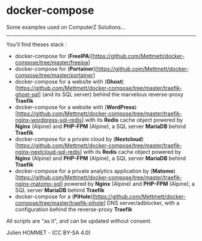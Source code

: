 # docker-compose

Some examples used on ComputerZ Solutions...

----

You'll find theses stack :

- docker-compose for (**FreeIPA**)[<https://github.com/Mettmett/docker-compose/tree/master/freeipa>]
- docker-compose for (**Portainer**)[<https://github.com/Mettmett/docker-compose/tree/master/portainer>]
- docker-compose for a website with (**Ghost**)[<https://github.com/Mettmett/docker-compose/tree/master/traefik-ghost-sql>] (and its SQL server) behind the marvelous reverse-proxy **Traefik**
- docker-compose for a website with (**WordPress**)[<https://github.com/Mettmett/docker-compose/tree/master/traefik-nginx-wordpress-sql-redis>] with its **Redis** cache object powered by **Nginx** (Alpine) and **PHP-FPM** (Alpine), a SQL server **MariaDB** behind **Traefik**
- docker-compose for a private cloud by (**Nextcloud**)[<https://github.com/Mettmett/docker-compose/tree/master/traefik-nginx-nextcloud-sql-redis>] with its **Redis** cache object powered by **Nginx** (Alpine) and **PHP-FPM** (Alpine), a SQL server **MariaDB** behind **Traefik**
- docker-compose for a private analytics application by (**Matomo**)[<https://github.com/Mettmett/docker-compose/tree/master/traefik-nginx-matomo-sql>] powered by **Nginx** (Alpine) and **PHP-FPM** (Alpine), a SQL server **MariaDB** behind **Traefik**
- docker-compose for a (**PiHole**)[<https://github.com/Mettmett/docker-compose/tree/master/traefik-pihole>] DNS server/adblocker, with a configuration behind the reverse-proxy **Traefik**

All scripts are "as it", and can be updated without consent.

Julien HOMMET - (CC BY-SA 4.0)
